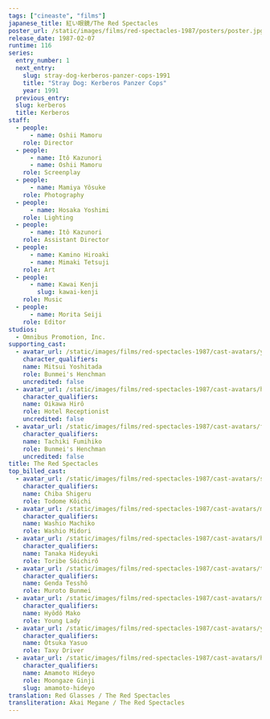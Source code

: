 ```yaml
---
tags: ["cineaste", "films"]
japanese_title: 紅い眼鏡/The Red Spectacles
poster_url: /static/images/films/red-spectacles-1987/posters/poster.jpg
release_date: 1987-02-07
runtime: 116
series:
  entry_number: 1
  next_entry:
    slug: stray-dog-kerberos-panzer-cops-1991
    title: "Stray Dog: Kerberos Panzer Cops"
    year: 1991
  previous_entry:
  slug: kerberos
  title: Kerberos
staff:
  - people:
      - name: Oshii Mamoru
    role: Director
  - people:
      - name: Itô Kazunori
      - name: Oshii Mamoru
    role: Screenplay
  - people:
      - name: Mamiya Yôsuke
    role: Photography
  - people:
      - name: Hosaka Yoshimi
    role: Lighting
  - people:
      - name: Itô Kazunori
    role: Assistant Director
  - people:
      - name: Kamino Hiroaki
      - name: Mimaki Tetsuji
    role: Art
  - people:
      - name: Kawai Kenji
        slug: kawai-kenji
    role: Music
  - people:
      - name: Morita Seiji
    role: Editor
studios:
  - Omnibus Promotion, Inc.
supporting_cast:
  - avatar_url: /static/images/films/red-spectacles-1987/cast-avatars/yoshitada-mitsui-0.jpg
    character_qualifiers:
    name: Mitsui Yoshitada
    role: Bunmei's Henchman
    uncredited: false
  - avatar_url: /static/images/films/red-spectacles-1987/cast-avatars/hiroo-oikawa-0.jpg
    character_qualifiers:
    name: Oikawa Hirô
    role: Hotel Receptionist
    uncredited: false
  - avatar_url: /static/images/films/red-spectacles-1987/cast-avatars/fumihiko-tachiki-0.jpg
    character_qualifiers:
    name: Tachiki Fumihiko
    role: Bunmei's Henchman
    uncredited: false
title: The Red Spectacles
top_billed_cast:
  - avatar_url: /static/images/films/red-spectacles-1987/cast-avatars/shigeru-chiba-0.jpg
    character_qualifiers:
    name: Chiba Shigeru
    role: Todome Kôichi
  - avatar_url: /static/images/films/red-spectacles-1987/cast-avatars/machiko-washio-0.jpg
    character_qualifiers:
    name: Washio Machiko
    role: Washio Midori
  - avatar_url: /static/images/films/red-spectacles-1987/cast-avatars/hideyuki-tanaka-0.jpg
    character_qualifiers:
    name: Tanaka Hideyuki
    role: Toribe Sôichirô
  - avatar_url: /static/images/films/red-spectacles-1987/cast-avatars/tessho-genda-0.jpg
    character_qualifiers:
    name: Genda Tesshô
    role: Muroto Bunmei
  - avatar_url: /static/images/films/red-spectacles-1987/cast-avatars/mako-hyodo-0.jpg
    character_qualifiers:
    name: Hyôdô Mako
    role: Young Lady
  - avatar_url: /static/images/films/red-spectacles-1987/cast-avatars/yasuo-otsuka-0.jpg
    character_qualifiers:
    name: Ôtsuka Yasuo
    role: Taxy Driver
  - avatar_url: /static/images/films/red-spectacles-1987/cast-avatars/hideyo-amamoto-0.jpg
    character_qualifiers:
    name: Amamoto Hideyo
    role: Moongaze Ginji
    slug: amamoto-hideyo
translation: Red Glasses / The Red Spectacles
transliteration: Akai Megane / The Red Spectacles
---
```

